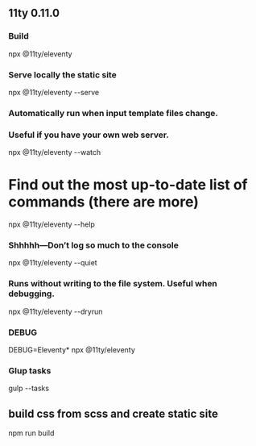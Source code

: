 
## 11ty 0.11.0

### Build
npx @11ty/eleventy

### Serve locally the static site
npx @11ty/eleventy --serve

### Automatically run when input template files change.
### Useful if you have your own web server.
npx @11ty/eleventy --watch

# Find out the most up-to-date list of commands (there are more)
npx @11ty/eleventy --help


### Shhhhh—Don’t log so much to the console
npx @11ty/eleventy --quiet


### Runs without writing to the file system. Useful when debugging.
npx @11ty/eleventy --dryrun


### DEBUG
DEBUG=Eleventy* npx @11ty/eleventy


### Glup tasks
gulp --tasks


## build css from scss and create static site
npm run build
